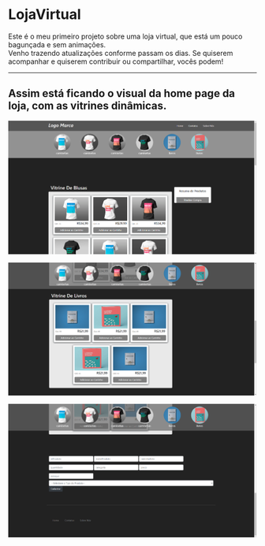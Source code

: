 <h1>LojaVirtual</h1>
<p>Este é o meu primeiro projeto sobre uma loja virtual, que está um pouco bagunçada e sem animações. <br>
Venho trazendo atualizações conforme passam os dias. Se quiserem acompanhar e quiserem contribuir ou compartilhar, vocês podem!</p>

----------------------------------------------------------------------------------------------------------------------------------------------------------------------------------

<h2>Assim está ficando o visual da home page da loja, com as vitrines dinâmicas.</h2>

<p align="center">
  <img src="images/imagesParaReadme/Home-Page.png" width="600">
</p>

<p align="center">
  <img src="images/imagesParaReadme/VitrineLivros-Home-Page.png" width="600">
</p>

<p align="center">
  <img src="images/imagesParaReadme/rodape-Home-Page.png" width="600">
</p>
